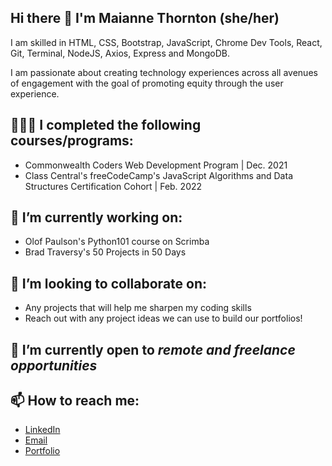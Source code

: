## Hi there 👋  I'm Maianne Thornton (she/her)
I am skilled in HTML, CSS, Bootstrap, JavaScript, Chrome Dev Tools, React, Git, Terminal, NodeJS, Axios, Express and MongoDB. 

I am passionate about creating technology experiences across all avenues of engagement with the goal of promoting equity through the user experience.

## 👩🏾‍🎓 I completed the following courses/programs: 


  - Commonwealth Coders Web Development Program | Dec. 2021
  - Class Central's freeCodeCamp's JavaScript Algorithms and Data Structures Certification Cohort | Feb. 2022


## 🔭 I’m currently working on:

  - Olof Paulson's Python101 course on Scrimba
  - Brad Traversy's 50 Projects in 50 Days


## 👯 I’m looking to collaborate on:

  - Any projects that will help me sharpen my coding skills
  - Reach out with any project ideas we can use to build our portfolios!


## 🌱 I’m currently open to <em>remote and freelance opportunities</em>

## 📫 How to reach me:

  - [LinkedIn](https://www.linkedin.com/in/MaianneThornton/)
  - [Email](mailto:Maianne.Thornton@gmail.com)
  - [Portfolio](https://maiannethornton-portfolio.netlify.app/)

<!--
**MaianneThornton/MaianneThornton** is a ✨ _special_ ✨ repository because its `README.md` (this file) appears on your GitHub profile.

Here are some ideas to get you started:

- 🔭 I’m currently working on ...
- 🌱 I’m currently learning ...
- 👯 I’m looking to collaborate on ...
- 🤔 I’m looking for help with ...
- 💬 Ask me about ...
- 📫 How to reach me: ...
- 😄 Pronouns: ...
- ⚡ Fun fact: ...
-->
